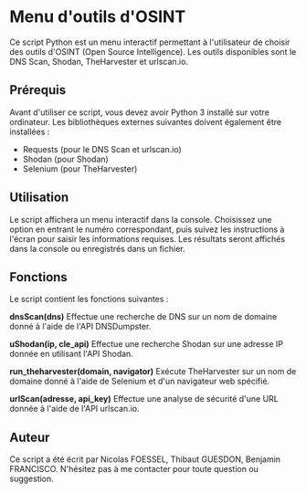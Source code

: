 <h1>Menu d'outils d'OSINT</h1>
Ce script Python est un menu interactif permettant à l'utilisateur de choisir des outils d'OSINT (Open Source Intelligence). Les outils disponibles sont le DNS Scan, Shodan, TheHarvester et urlscan.io.

<h2>Prérequis</h2>
Avant d'utiliser ce script, vous devez avoir Python 3 installé sur votre ordinateur. Les bibliothèques externes suivantes doivent également être installées :
<ul>
<li>Requests (pour le DNS Scan et urlscan.io)</li>
<li>Shodan (pour Shodan)</li>
<li>Selenium (pour TheHarvester)</li>
</ul>

<h2>Utilisation</h2>
Le script affichera un menu interactif dans la console. Choisissez une option en entrant le numéro correspondant, puis suivez les instructions à l'écran pour saisir les informations requises. Les résultats seront affichés dans la console ou enregistrés dans un fichier.

<h2>Fonctions</h2>
Le script contient les fonctions suivantes :

<b>dnsScan(dns)</b>
Effectue une recherche de DNS sur un nom de domaine donné à l'aide de l'API DNSDumpster.

<b>uShodan(ip, cle_api)</b>
Effectue une recherche Shodan sur une adresse IP donnée en utilisant l'API Shodan.

<b>run_theharvester(domain, navigator)</b>
Exécute TheHarvester sur un nom de domaine donné à l'aide de Selenium et d'un navigateur web spécifié.

<b>urlScan(adresse, api_key)</b>
Effectue une analyse de sécurité d'une URL donnée à l'aide de l'API urlscan.io.

<h2>Auteur</h2>
Ce script a été écrit par Nicolas FOESSEL, Thibaut GUESDON, Benjamin FRANCISCO. N'hésitez pas à me contacter pour toute question ou suggestion.
